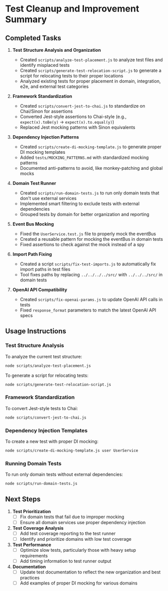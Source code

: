 # Test Cleanup and Improvement Summary

## Completed Tasks

1. **Test Structure Analysis and Organization**
   - Created `scripts/analyze-test-placement.js` to analyze test files and identify misplaced tests
   - Created `scripts/generate-test-relocation-script.js` to generate a script for relocating tests to their proper locations
   - Analyzed existing tests for proper placement in domain, integration, e2e, and external test categories

2. **Framework Standardization**
   - Created `scripts/convert-jest-to-chai.js` to standardize on Chai/Sinon for assertions
   - Converted Jest-style assertions to Chai-style (e.g., `expect(x).toBe(y)` → `expect(x).to.equal(y)`)
   - Replaced Jest mocking patterns with Sinon equivalents

3. **Dependency Injection Patterns**
   - Created `scripts/create-di-mocking-template.js` to generate proper DI mocking templates
   - Added `tests/MOCKING_PATTERNS.md` with standardized mocking patterns
   - Documented anti-patterns to avoid, like monkey-patching and global mocks

4. **Domain Test Runner**
   - Created `scripts/run-domain-tests.js` to run only domain tests that don't use external services
   - Implemented smart filtering to exclude tests with external dependencies
   - Grouped tests by domain for better organization and reporting

5. **Event Bus Mocking**
   - Fixed the `UserService.test.js` file to properly mock the eventBus
   - Created a reusable pattern for mocking the eventBus in domain tests
   - Fixed assertions to check against the mock instead of a spy

6. **Import Path Fixing**
   - Created a script `scripts/fix-test-imports.js` to automatically fix import paths in test files
   - Tool fixes paths by replacing `../../../../src/` with `../../../src/` in domain tests

7. **OpenAI API Compatibility**
   - Created `scripts/fix-openai-params.js` to update OpenAI API calls in tests
   - Fixed `response_format` parameters to match the latest OpenAI API specs

## Usage Instructions

### Test Structure Analysis

To analyze the current test structure:
```bash
node scripts/analyze-test-placement.js
```

To generate a script for relocating tests:
```bash
node scripts/generate-test-relocation-script.js
```

### Framework Standardization

To convert Jest-style tests to Chai:
```bash
node scripts/convert-jest-to-chai.js
```

### Dependency Injection Templates

To create a new test with proper DI mocking:
```bash
node scripts/create-di-mocking-template.js user UserService
```

### Running Domain Tests

To run only domain tests without external dependencies:
```bash
node scripts/run-domain-tests.js
```

## Next Steps

1. **Test Prioritization**
   - [ ] Fix domain tests that fail due to improper mocking
   - [ ] Ensure all domain services use proper dependency injection

2. **Test Coverage Analysis**
   - [ ] Add test coverage reporting to the test runner
   - [ ] Identify and prioritize domains with low test coverage

3. **Test Performance**
   - [ ] Optimize slow tests, particularly those with heavy setup requirements
   - [ ] Add timing information to test runner output

4. **Documentation**
   - [ ] Update test documentation to reflect the new organization and best practices
   - [ ] Add examples of proper DI mocking for various domains 